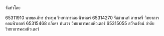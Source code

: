 จัดทำโดย

65311910  นายธนภัทร ประทุม	วิทยาการคอมพิวเตอร์
65314270	รัชชานนท์ อาษาศรี	วิทยาการคอมพิวเตอร์
65315468	อภิเดช พ้นเวร	    วิทยาการคอมพิวเตอร์
65315055	สวัจฉรัตน์ ลำดับ	  วิทยาการคอมพิวเตอร์

